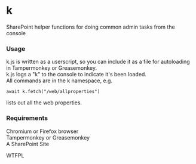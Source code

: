 # k
SharePoint helper functions for doing common admin tasks from the console

### Usage

k.js is written as a userscript, so you can include it as a file for autoloading in Tampermonkey or Greasemonkey.  
k.js logs a "k" to the console to indicate it's been loaded.  
All commands are in the k namespace, e.g. 

```
await k.fetch("/web/allproperties")
```
lists out all the web properties.


### Requirements
Chromium or Firefox browser  
Tampermonkey or Greasemonkey  
A SharePoint Site  

<a href="http://www.wtfpl.net/"><img
       src="http://www.wtfpl.net/wp-content/uploads/2012/12/wtfpl-badge-4.png"
       width="80" height="15" alt="WTFPL" /></a>
